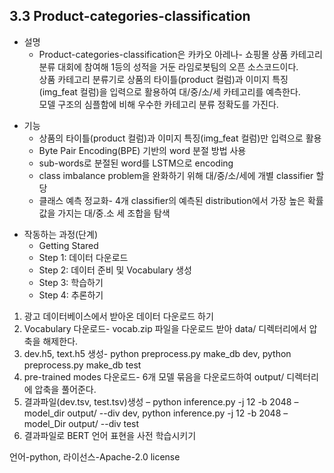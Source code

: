 3.3 Product-categories-classification
---------------------------------------

* 설명
   * Product-categories-classification은 카카오 아레나- 쇼핑몰 상품 카테고리 분류 대회에 참여해 1등의 성적을 거둔 라임로봇팀의 오픈 소스코드이다.       
   상품 카테고리 분류기로 상품의 타이틀(product 컬럼)과 이미지 특징(img_feat 컬럼)을 입력으로 활용하여 대/중/소/세 카테고리를 예측한다.     
   모델 구조의 심플함에 비해 우수한 카테고리 분류 정확도를 가진다.      

+ 기능
   + 상품의 타이틀(product 컬럼)과 이미지 특징(img_feat 컬럼)만 입력으로 활용   
   + Byte Pair Encoding(BPE) 기반의 word 분절 방법 사용   
   + sub-words로 분절된 word를 LSTM으로 encoding   
   + class imbalance problem을 완화하기 위해 대/중/소/세에 개별 classifier 할당   
   + 클래스 예측 정교화- 4개 classifier의 예측된 distribution에서 가장 높은 확률값을 가지는 대/중.소 세 조합을 탐색   

- 작동하는 과정(단계)
   - Getting Stared    
    - Step 1: 데이터 다운로드      
    - Step 2: 데이터 준비 및 Vocabulary 생성      
    - Step 3: 학습하기   
    - Step 4: 추론하기   
  
1) 광고 데이터베이스에서 받아온 데이터 다운로드 하기 
2) Vocabulary 다운로드- vocab.zip 파일을 다운로드 받아 data/ 디렉터리에서 압축을 해제한다.   
3) dev.h5, text.h5 생성- python preprocess.py make_db dev, python preprocess.py make_db test   
4) pre-trained modes 다운로드- 6개 모델 묶음을 다운로드하여 output/ 디렉터리에 압축을 풀어준다.   
5) 결과파일(dev.tsv, test.tsv)생성 – python inference.py -j 12 -b 2048 –model_dir output/ --div dev, python inference.py -j 12 -b 2048 –model_Dir output/ --div test   
6) 결과파일로 BERT 언어 표현을 사전 학습시키기   

 언어-python, 라이선스-Apache-2.0 license
